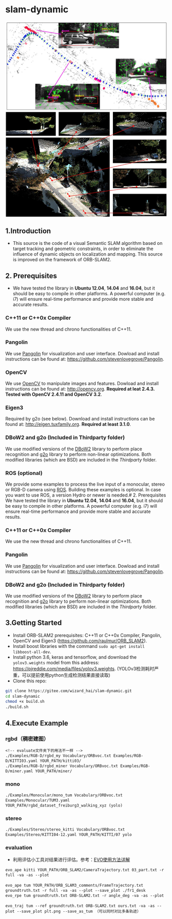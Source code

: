 # slam-dynamic
![](demo/diagram.jpg)
![](demo/kittiMap.jpg)
## 1.Introduction
- This source is the code of a visual Semantic SLAM algorithm based on target tracking and geometric constraints, in order to eliminate the influence of dynamic objects on localization and mapping. This source is improved on the framework of ORB-SLAM2.

## 2. Prerequisites
- We have tested the library in **Ubuntu 12.04**, **14.04** and **16.04**, but it should be easy to compile in other platforms. A powerful computer (e.g. i7) will ensure real-time performance and provide more stable and accurate results.

### C++11 or C++0x Compiler
We use the new thread and chrono functionalities of C++11.

### Pangolin
We use [Pangolin](https://github.com/stevenlovegrove/Pangolin) for visualization and user interface. Dowload and install instructions can be found at: https://github.com/stevenlovegrove/Pangolin.

### OpenCV
We use [OpenCV](http://opencv.org) to manipulate images and features. Dowload and install instructions can be found at: http://opencv.org. **Required at leat 2.4.3. Tested with OpenCV 2.4.11 and OpenCV 3.2**.

### Eigen3
Required by g2o (see below). Download and install instructions can be found at: http://eigen.tuxfamily.org. **Required at least 3.1.0**.

### DBoW2 and g2o (Included in Thirdparty folder)
We use modified versions of the [DBoW2](https://github.com/dorian3d/DBoW2) library to perform place recognition and [g2o](https://github.com/RainerKuemmerle/g2o) library to perform non-linear optimizations. Both modified libraries (which are BSD) are included in the *Thirdparty* folder.

### ROS (optional)
We provide some examples to process the live input of a monocular, stereo or RGB-D camera using [ROS](ros.org). Building these examples is optional. In case you want to use ROS, a version Hydro or newer is needed.# 2. Prerequisites
We have tested the library in **Ubuntu 12.04**, **14.04** and **16.04**, but it should be easy to compile in other platforms. A powerful computer (e.g. i7) will ensure real-time performance and provide more stable and accurate results.

### C++11 or C++0x Compiler
We use the new thread and chrono functionalities of C++11.

### Pangolin
We use [Pangolin](https://github.com/stevenlovegrove/Pangolin) for visualization and user interface. Dowload and install instructions can be found at: https://github.com/stevenlovegrove/Pangolin.

### DBoW2 and g2o (Included in Thirdparty folder)
We use modified versions of the [DBoW2](https://github.com/dorian3d/DBoW2) library to perform place recognition and [g2o](https://github.com/RainerKuemmerle/g2o) library to perform non-linear optimizations. Both modified libraries (which are BSD) are included in the *Thirdparty* folder.


## 3.Getting Started

- Install ORB-SLAM2 prerequisites: C++11 or C++0x Compiler, Pangolin, OpenCV and Eigen3  (https://github.com/raulmur/ORB_SLAM2).
- Install boost libraries with the command `sudo apt-get install libboost-all-dev`.
- Install python 3.6, keras and tensorflow,  and download the `yolov3.weights` model from this address: https://pjreddie.com/media/files/yolov3.weights.
  (YOLOv3检测耗时严重，可以提前使用python生成检测结果直接读取)
- Clone this repo:
```bash
git clone https://gitee.com/wizard_hai/slam-dynamic.git
cd slam-dynamic
chmod +x build.sh
./build.sh
```

## 4.Execute Example

### rgbd（稠密建图）
```
<!-- evaluate文件夹下的用法不一样 -->
./Examples/RGB-D/rgbd_my Vocabulary/ORBvoc.txt Examples/RGB-D/KITTI03.yaml YOUR_PATH/kitti03/
./Examples/RGB-D/rgbd_miner Vocabulary/ORBvoc.txt Examples/RGB-D/miner.yaml YOUR_PATH/miner/
```

### mono
```
./Examples/Monocular/mono_tum Vocabulary/ORBvoc.txt Examples/Monocular/TUM3.yaml YOUR_PATH/rgbd_dataset_freiburg3_walking_xyz (yolo)
```
### stereo
```
./Examples/Stereo/stereo_kitti Vocabulary/ORBvoc.txt Examples/Stereo/KITTI04-12.yaml YOUR_PATH/KITTI/07 yolo
```

### evaluation
- 利用评估小工具对结果进行评估。参考：[EVO使用方法详解](https://blog.csdn.net/dcq1609931832/article/details/102465071?utm_medium=distribute.pc_relevant.none-task-blog-2%7Edefault%7EBlogCommendFromMachineLearnPai2%7Edefault-1.control&dist_request_id=&depth_1-utm_source=distribute.pc_relevant.none-task-blog-2%7Edefault%7EBlogCommendFromMachineLearnPai2%7Edefault-1.control)
```
evo_ape kitti YOUR_PATH/ORB_SLAM2/CameraTrajectory.txt 03_part.txt -r full -va -as --plot

evo_ape tum YOUR_PATH/ORB_SLAM3_comments/FrameTrajectory.txt groundtruth.txt -r full -va -as --plot --save_plot ./fr1_desk
evo_rpe tum groundtruth.txt ORB-SLAM2.txt -r angle_deg -va -as --plot

evo_traj tum --ref groundtruth.txt ORB-SLAM2.txt ours.txt -va -as --plot --save_plot plt.png --save_as_tum （可以同时对比多条轨迹）
```

